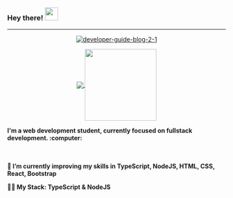 ### Hey there! <img src="https://raw.githubusercontent.com/iampavangandhi/iampavangandhi/master/gifs/Hi.gif" width="30px">

---

<!--
**JP-Oliveira-dev/JP-Oliveira-dev** is a ✨ _special_ ✨ repository because its `README.md` (this file) appears on your GitHub profile. --!>

<p align="center"><a href="https://ibb.co/Fz7PwX4"><img src="https://i.ibb.co/gJgnTdZ/developer-guide-blog-2-1.png" alt="developer-guide-blog-2-1" border="0"></p>

<p align="center">
  <a href="https://github.com/anuraghazra/github-readme-stats">
    <img
      align="center"
      src="https://github-readme-stats.vercel.app/api/top-langs/?username=jp-oliveira-dev&layout=compact"
    />
  </a>
  <a href="https://github.com/anuraghazra/github-readme-stats">
    <img
      align="center"
      height="165"
      src="https://github-readme-stats.vercel.app/api?username=jp-oliveira-dev&count_private=true&show_icons=true&custom_title=Github%20Status&hide=issues"
    />
  </a>
</p>



<b>I'm a web development student, currently focused on fullstack development. :computer:<b> <br></br>


<br><p>🌱 I’m currently improving my skills in TypeScript, NodeJS, HTML, CSS, React, Bootstrap</p> 
<p>👨‍💻  My Stack: TypeScript & NodeJS</p> </br>
